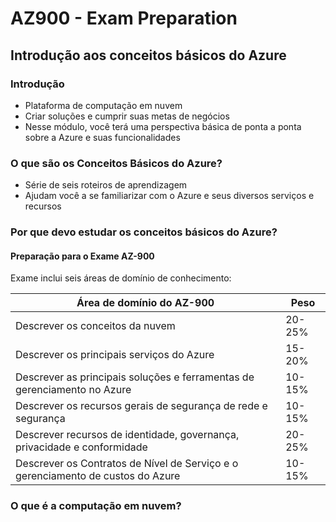 # AZ900 - Exam Preparation

## Introdução aos conceitos básicos do Azure

### Introdução 

- Plataforma de computação em nuvem
- Criar soluções e cumprir suas metas de negócios
- Nesse módulo, você terá uma perspectiva básica de ponta a ponta sobre a Azure e suas funcionalidades

### O que são os Conceitos Básicos do Azure?

- Série de seis roteiros de aprendizagem
- Ajudam você a se familiarizar com o Azure e seus diversos serviços e recursos

### Por que devo estudar os conceitos básicos do Azure?

#### Preparação para o Exame AZ-900

Exame inclui seis áreas de domínio de conhecimento:

| Área de domínio do AZ-900                                                       | Peso   |
|---------------------------------------------------------------------------------|--------|
| Descrever os conceitos da nuvem                                                 | 20-25% |
| Descrever os principais serviços do Azure                                       | 15-20% |
| Descrever as principais soluções e ferramentas de gerenciamento no Azure        | 10-15% |
| Descrever os recursos gerais de segurança de rede e segurança                   | 10-15% |
| Descrever recursos de identidade, governança, privacidade e conformidade        | 20-25% |
| Descrever os Contratos de Nível de Serviço e o gerenciamento de custos do Azure | 10-15% |

### O que é a computação em nuvem?


